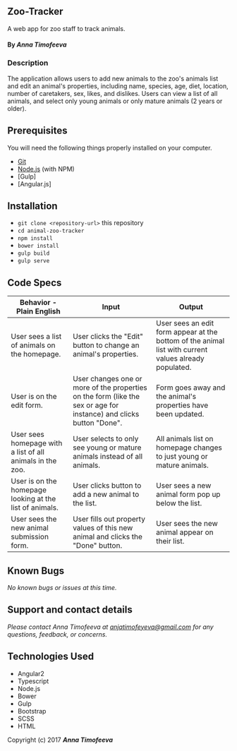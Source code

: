 ## Zoo-Tracker

A web app for zoo staff to track animals.

#### By _**Anna Timofeeva**_

### Description

 The application allows users to add new animals to the zoo's animals list and edit an animal's properties, including name, species, age, diet, location, number of caretakers, sex, likes, and dislikes.
 Users can view a list of all animals, and select only young animals or only mature animals (2 years or older).

## Prerequisites

You will need the following things properly installed on your computer.

* [Git](https://git-scm.com/)
* [Node.js](https://nodejs.org/) (with NPM)
* [Gulp]
* [Angular.js]

## Installation

* `git clone <repository-url>` this repository
* `cd animal-zoo-tracker`
* `npm install`
* `bower install`
* `gulp build`
* `gulp serve`


## Code Specs

Behavior - Plain English|Input|Output|
|---|---|---|
|User sees a list of animals on the homepage.|User clicks the "Edit" button to change an animal's properties.|User sees an edit form appear at the bottom of the animal list with current values already populated.|
|User is on the edit form.|User changes one or more of the properties on the form (like the sex or age for instance) and clicks button "Done".|Form goes away and the animal's properties have been updated.|
|User sees homepage with a list of all animals in the zoo.|User selects to only see young or mature animals instead of all animals.|All animals list on homepage changes to just young or mature animals.|
|User is on the homepage looking at the list of animals.|User clicks button to add a new animal to the list.|User sees a new animal form pop up below the list.|
|User sees the new animal submission form.|User fills out property values of this new animal and clicks the "Done" button.|User sees the new animal appear on their list.|

## Known Bugs

_No known bugs or issues at this time._

## Support and contact details

_Please contact Anna Timofeeva at anjatimofeyeva@gmail.com for any questions, feedback, or concerns._

## Technologies Used

* Angular2
* Typescript
* Node.js
* Bower
* Gulp
* Bootstrap
* SCSS
* HTML

Copyright (c) 2017 **_Anna Timofeeva_**
